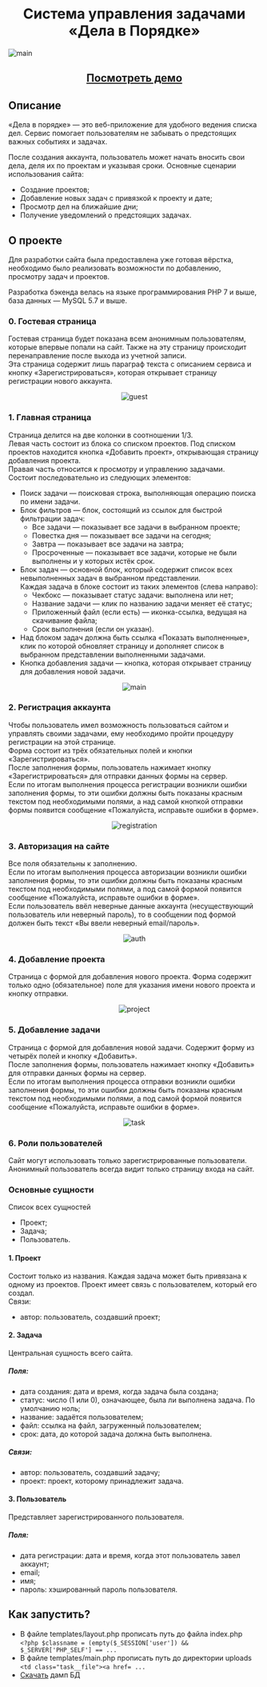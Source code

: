 <h1 align="center">
  Система управления задачами «Дела в Порядке»
</h1>

![main](https://github.com/pavel-mishinfz/kokoc-school/blob/assets/img/guest.png)

<h2 align="center">
  <a href="http://pavelms.beget.tech/">Посмотреть демо</a>
</h2>

## Описание
«Дела в порядке» — это веб-приложение для удобного ведения списка дел. Сервис помогает пользователям не забывать о предстоящих важных событиях и задачах. 

После создания аккаунта, пользователь может начать вносить свои дела, деля их по проектам и указывая сроки.
Основные сценарии использования сайта:
+ Создание проектов;
+ Добавление новых задач с привязкой к проекту и дате;
+ Просмотр дел на ближайшие дни;
+ Получение уведомлений о предстоящих задачах.

## О проекте
Для разработки сайта была предоставлена уже готовая вёрстка, необходимо было реализовать возможности по добавлению, просмотру задач и проектов.

Разработка бэкенда велась на языке программирования PHP 7 и выше, база данных — MySQL 5.7 и выше.
### 0. Гостевая страница
Гостевая страница будет показана всем анонимным пользователям, которые впервые попали на сайт. Также на эту страницу происходит перенаправление после выхода из учетной записи. <br>
Эта страница содержит лишь параграф текста с описанием сервиса и кнопку «Зарегистрироваться», которая открывает страницу регистрации нового аккаунта.

<p align="center">
  <img src="https://github.com/pavel-mishinfz/kokoc-school/blob/assets/img/guest.png" alt="guest">
</p>

### 1. Главная страница
Страница делится на две колонки в соотношении 1/3. <br>
Левая часть состоит из блока со списком проектов. Под списком проектов находится кнопка «Добавить проект», открывающая страницу добавления проекта.<br>
Правая часть относится к просмотру и управлению задачами.<br>
Состоит последовательно из следующих элементов:
  - Поиск задачи — поисковая строка, выполняющая операцию поиска по имени задачи.
  - Блок фильтров — блок, состоящий из ссылок для быстрой фильтрации задач:
    - Все задачи — показывает все задачи в выбранном проекте;
    - Повестка дня — показывает все задачи на сегодня;
    - Завтра — показывает все задачи на завтра;
    - Просроченные — показывает все задачи, которые не были выполнены и у которых истёк срок.
  - Блок задач — основной блок, который содержит список всех невыполненных задач в выбранном представлении. <br> 
    Каждая задача в блоке состоит из таких элементов (слева направо):
    - Чекбокс — показывает статус задачи: выполнена или нет;
    - Название задачи — клик по названию задачи меняет её статус;
    - Приложенный файл (если есть) — иконка-ссылка, ведущая на скачивание файла;
    - Срок выполнения (если он указан).
  - Над блоком задач должна быть ссылка «Показать выполненные», клик по которой обновляет страницу и дополняет список в выбранном представлении выполненными задачами.
  - Кнопка добавления задачи — кнопка, которая открывает страницу для добавления новой задачи.

<p align="center">
  <img src="https://github.com/pavel-mishinfz/kokoc-school/blob/assets/img/main.png" alt="main">
</p>

### 2. Регистрация аккаунта
Чтобы пользователь имел возможность пользоваться сайтом и управлять своими задачами, ему необходимо пройти процедуру регистрации на этой странице. <br>
Форма состоит из трёх обязательных полей и кнопки «Зарегистрироваться». <br>
После заполнения формы, пользователь нажимает кнопку «Зарегистрироваться» для отправки данных формы на сервер. <br>
Если по итогам выполнения процесса регистрации возникли ошибки заполнения формы, то эти ошибки должны быть показаны красным текстом под необходимыми полями, а над самой кнопкой отправки формы появится сообщение «Пожалуйста, исправьте ошибки в форме».

<p align="center">
  <img src="https://github.com/pavel-mishinfz/kokoc-school/blob/assets/img/registration.png" alt="registration">
</p>

### 3. Авторизация на сайте
Все поля обязательны к заполнению. <br>
Если по итогам выполнения процесса авторизации возникли ошибки заполнения формы, то эти ошибки должны быть показаны красным текстом под необходимыми полями, а под самой формой появится сообщение «Пожалуйста, исправьте ошибки в форме». <br>
Если пользователь ввёл неверные данные аккаунта (несуществующий пользователь или неверный пароль), то в сообщении под формой должен быть текст «Вы ввели неверный email/пароль».

<p align="center">
  <img src="https://github.com/pavel-mishinfz/kokoc-school/blob/assets/img/auth.png" alt="auth">
</p>

### 4. Добавление проекта
Страница с формой для добавления нового проекта. Форма содержит только одно (обязательное) поле для указания имени нового проекта и кнопку отправки.

<p align="center">
  <img src="https://github.com/pavel-mishinfz/kokoc-school/blob/assets/img/add_project.png" alt="project">
</p>

### 5. Добавление задачи
Страница с формой для добавления новой задачи. Содержит форму из четырёх полей и кнопку «Добавить». <br>
После заполнения формы, пользователь нажимает кнопку «Добавить» для отправки данных формы на сервер. <br>
Если по итогам выполнения процесса отправки возникли ошибки заполнения формы, то эти ошибки должны быть показаны красным текстом под необходимыми полями, а под самой формой появится сообщение «Пожалуйста, исправьте ошибки в форме».

<p align="center">
  <img src="https://github.com/pavel-mishinfz/kokoc-school/blob/assets/img/add_task.png" alt="task">
</p>

### 6. Роли пользователей
Сайт могут использовать только зарегистрированные пользователи. <br>
Анонимный пользователь всегда видит только страницу входа на сайт.
### Основные сущности
Список всех сущностей
  - Проект;
  - Задача;
  - Пользователь.
#### 1. Проект
Состоит только из названия. Каждая задача может быть привязана к одному из проектов. Проект имеет связь с пользователем, который его создал. <br>
Связи:
  - автор: пользователь, создавший проект;
#### 2. Задача
Центральная сущность всего сайта. <br>
##### Поля:
  - дата создания: дата и время, когда задача была создана;
  - статус: число (1 или 0), означающее, была ли выполнена задача. По умолчанию ноль;
  - название: задаётся пользователем;
  - файл: ссылка на файл, загруженный пользователем;
  - срок: дата, до которой задача должна быть выполнена.
##### Связи:
  - автор: пользователь, создавший задачу;
  - проект: проект, которому принадлежит задача.
#### 3. Пользователь
Представляет зарегистрированного пользователя. <br>
##### Поля:
  - дата регистрации: дата и время, когда этот пользователь завел аккаунт;
  - email;
  - имя;
  - пароль: хэшированный пароль пользователя.
## Как запустить?
+ В файле templates/layout.php прописать путь до файла index.php <br>
```<?php $classname = (empty($_SESSION['user']) && $_SERVER['PHP_SELF'] == ...```
+ В файле templates/main.php прописать путь до директории uploads <br>
```<td class="task__file"><a href= ...```
+ [Скачать](https://github.com/pavel-mishinfz/kokoc-school/blob/assets/todo_list.sql) дамп БД
